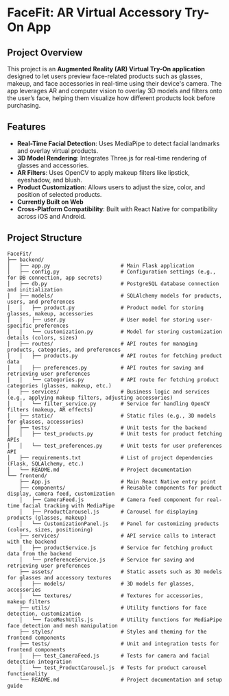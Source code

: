 # FaceFit: AR Virtual Accessory Try-On App

## Project Overview

This project is an **Augmented Reality (AR) Virtual Try-On application** designed to let users preview face-related products such as glasses, makeup, and face accessories in real-time using their device's camera. The app leverages AR and computer vision to overlay 3D models and filters onto the user’s face, helping them visualize how different products look before purchasing.

## Features

- **Real-Time Facial Detection**: Uses MediaPipe to detect facial landmarks and overlay virtual products.
- **3D Model Rendering**: Integrates Three.js for real-time rendering of glasses and accessories.
- **AR Filters**: Uses OpenCV to apply makeup filters like lipstick, eyeshadow, and blush.
- **Product Customization**: Allows users to adjust the size, color, and position of selected products.
- **Currently Built on Web**
- **Cross-Platform Compatibility**: Built with React Native for compatibility across iOS and Android.


## Project Structure

```plaintext
FaceFit/
├── backend/
│   ├── app.py                       # Main Flask application
│   ├── config.py                    # Configuration settings (e.g., for DB connection, app secrets)
│   ├── db.py                        # PostgreSQL database connection and initialization
│   ├── models/                      # SQLAlchemy models for products, users, and preferences
│   │   ├── product.py               # Product model for storing glasses, makeup, accessories
│   │   ├── user.py                  # User model for storing user-specific preferences
│   │   └── customization.py         # Model for storing customization details (colors, sizes)
│   ├── routes/                      # API routes for managing products, categories, and preferences
│   │   ├── products.py              # API routes for fetching product data
│   │   ├── preferences.py           # API routes for saving and retrieving user preferences
│   │   └── categories.py            # API route for fetching product categories (glasses, makeup, etc.)
│   ├── services/                    # Business logic and services (e.g., applying makeup filters, adjusting accessories)
│   │   └── filter_service.py        # Service for handling OpenCV filters (makeup, AR effects)
│   ├── static/                      # Static files (e.g., 3D models for glasses, accessories)
│   ├── tests/                       # Unit tests for the backend
│   │   ├── test_products.py         # Unit tests for product fetching APIs
│   │   └── test_preferences.py      # Unit tests for user preferences API
│   ├── requirements.txt             # List of project dependencies (Flask, SQLAlchemy, etc.)
│   └── README.md                    # Project documentation
└── frontend/
    ├── App.js                       # Main React Native entry point
    ├── components/                  # Reusable components for product display, camera feed, customization
    │   ├── CameraFeed.js            # Camera feed component for real-time facial tracking with MediaPipe
    │   ├── ProductCarousel.js       # Carousel for displaying products (glasses, makeup)
    │   └── CustomizationPanel.js    # Panel for customizing products (colors, sizes, positioning)
    ├── services/                    # API service calls to interact with the backend
    │   ├── productService.js        # Service for fetching product data from the backend
    │   └── preferenceService.js     # Service for saving and retrieving user preferences
    ├── assets/                      # Static assets such as 3D models for glasses and accessory textures
    │   ├── models/                  # 3D models for glasses, accessories
    │   └── textures/                # Textures for accessories, makeup filters
    ├── utils/                       # Utility functions for face detection, customization
    │   └── faceMeshUtils.js         # Utility functions for MediaPipe face detection and mesh manipulation
    ├── styles/                      # Styles and theming for the frontend components
    ├── tests/                       # Unit and integration tests for frontend components
    │   ├── test_CameraFeed.js       # Tests for camera and facial detection integration
    │   └── test_ProductCarousel.js  # Tests for product carousel functionality
    └── README.md                    # Project documentation and setup guide
